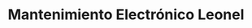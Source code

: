 ---
title: "Mantenimiento Electrónico Leonel"
url: /portoviejo/mantenimiento-electronico-leonel/
shop: reparación de automóviles
---